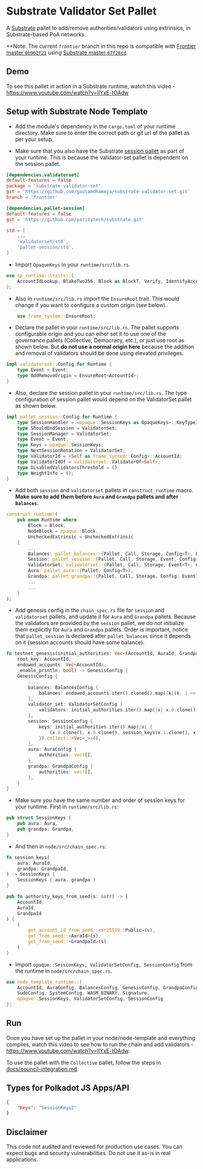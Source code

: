# Substrate Validator Set Pallet

A [Substrate](https://github.com/paritytech/substrate/) pallet to add/remove authorities/validators
using extrinsics, in Substrate-based PoA networks.

**Note: The current `frontier` branch in this repo is compatible with
[Frontier master `0b962f21`](https://github.com/paritytech/frontier/commit/0b962f218f0cdd796dadfe26c3f09e68f7861b26)
using
[Substrate master `67f28cd`](https://github.com/paritytech/substrate/commit/67f28cdba85c362da17909c69c19952e3ef931c7). 

## Demo

To see this pallet in action in a Substrate runtime, watch this video -
https://www.youtube.com/watch?v=lIYxE-tOAdw

## Setup with Substrate Node Template

-   Add the module's dependency in the `Cargo.toml` of your runtime directory. Make sure to enter
    the correct path or git url of the pallet as per your setup.

-   Make sure that you also have the Substrate
    [session pallet](https://github.com/paritytech/substrate/tree/master/frame/session) as part of
    your runtime. This is because the validator-set pallet is dependent on the session pallet.

```toml
[dependencies.validatorset]
default-features = false
package = 'substrate-validator-set'
git = 'https://github.com/gautamdhameja/substrate-validator-set.git'
branch = 'frontier'

[dependencies.pallet-session]
default-features = false
git = 'https://github.com/paritytech/substrate.git'
```

```toml
std = [
	...
	'validatorset/std',
	'pallet-session/std',
]
```

-   Import `OpaqueKeys` in your `runtime/src/lib.rs`.

```rust
use sp_runtime::traits::{
	AccountIdLookup, BlakeTwo256, Block as BlockT, Verify, IdentifyAccount, NumberFor, OpaqueKeys
};
```

-   Also in `runtime/src/lib.rs` import the `EnsureRoot` trait. This would change if you want to
    configure a custom origin (see below).

```rust
	use frame_system::EnsureRoot;
```

-   Declare the pallet in your `runtime/src/lib.rs`. The pallet supports configurable origin and you
    can eiher set it to use one of the governance pallets (Collective, Democracy, etc.), or just use
    root as shown below. But **do not use a normal origin here** because the addition and removal of
    validators should be done using elevated privileges.

```rust
impl validatorset::Config for Runtime {
	type Event = Event;
	type AddRemoveOrigin = EnsureRoot<AccountId>;
}
```

-   Also, declare the session pallet in your `runtime/src/lib.rs`. The type configuration of session
    pallet would depend on the ValidatorSet pallet as shown below.

```rust
impl pallet_session::Config for Runtime {
	type SessionHandler = <opaque::SessionKeys as OpaqueKeys>::KeyTypeIdProviders;
	type ShouldEndSession = ValidatorSet;
	type SessionManager = ValidatorSet;
	type Event = Event;
	type Keys = opaque::SessionKeys;
	type NextSessionRotation = ValidatorSet;
	type ValidatorId = <Self as frame_system::Config>::AccountId;
	type ValidatorIdOf = validatorset::ValidatorOf<Self>;
	type DisabledValidatorsThreshold = ();
	type WeightInfo = ();
}
```

-   Add both `session` and `validatorset` pallets in `construct_runtime` macro. **Make sure to add
    them before `Aura` and `Grandpa` pallets and after `Balances`.**

```rust
construct_runtime!(
	pub enum Runtime where
		Block = Block,
		NodeBlock = opaque::Block,
		UncheckedExtrinsic = UncheckedExtrinsic
	{
		...
		Balances: pallet_balances::{Pallet, Call, Storage, Config<T>, Event<T>},
		Session: pallet_session::{Pallet, Call, Storage, Event, Config<T>},
		ValidatorSet: validatorset::{Pallet, Call, Storage, Event<T>, Config<T>},
		Aura: pallet_aura::{Pallet, Config<T>},
		Grandpa: pallet_grandpa::{Pallet, Call, Storage, Config, Event},
		...
		...
	}
);
```

-   Add genesis config in the `chain_spec.rs` file for `session` and `validatorset` pallets, and
    update it for `Aura` and `Grandpa` pallets. Because the validators are provided by the `session`
    pallet, we do not initialize them explicitly for `Aura` and `Grandpa` pallets. Order is
    important, notice that `pallet_session` is declared after `pallet_balances` since it depends on
    it (session accounts should have some balance).

```rust
fn testnet_genesis(initial_authorities: Vec<(AccountId, AuraId, GrandpaId)>,
	root_key: AccountId,
	endowed_accounts: Vec<AccountId>,
	_enable_println: bool) -> GenesisConfig {
	GenesisConfig {
		...,
		balances: BalancesConfig {
			balances: endowed_accounts.iter().cloned().map(|k|(k, 1 << 60)).collect(),
		},
		validator_set: ValidatorSetConfig {
			validators: initial_authorities.iter().map(|x| x.0.clone()).collect::<Vec<_>>(),
		},
		session: SessionConfig {
			keys: initial_authorities.iter().map(|x| {
				(x.0.clone(), x.0.clone(), session_keys(x.1.clone(), x.2.clone()))
			}).collect::<Vec<_>>(),
		},
		aura: AuraConfig {
			authorities: vec![],
		},
		grandpa: GrandpaConfig {
			authorities: vec![],
		},
	}
}
```

-   Make sure you have the same number and order of session keys for your runtime. First in
    `runtime/src/lib.rs`:

```rust
pub struct SessionKeys {
	pub aura: Aura,
	pub grandpa: Grandpa,
}
```

-   And then in `node/src/chain_spec.rs`:

```rust
fn session_keys(
	aura: AuraId,
	grandpa: GrandpaId,
) -> SessionKeys {
	SessionKeys { aura, grandpa }
}

pub fn authority_keys_from_seed(s: &str) -> (
	AccountId,
	AuraId,
	GrandpaId
) {
	(
		get_account_id_from_seed::<sr25519::Public>(s),
		get_from_seed::<AuraId>(s),
		get_from_seed::<GrandpaId>(s)
	)
}
```

-   Import `opaque::SessionKeys, ValidatorSetConfig, SessionConfig` from the runtime in
    `node/src/chain_spec.rs`.

```rust
use node_template_runtime::{
	AccountId, AuraConfig, BalancesConfig, GenesisConfig, GrandpaConfig,
	SudoConfig, SystemConfig, WASM_BINARY, Signature,
	opaque::SessionKeys, ValidatorSetConfig, SessionConfig
};
```

## Run

Once you have set up the pallet in your node/node-template and everything compiles, watch this video
to see how to run the chain and add validators - https://www.youtube.com/watch?v=lIYxE-tOAdw.

To use the pallet with the `Collective` pallet, follow the steps in
[docs/council-integration.md](./docs/council-integration.md).

## Types for Polkadot JS Apps/API

```json
{
	"Keys": "SessionKeys2"
}
```

## Disclaimer

This code not audited and reviewed for production use cases. You can expect bugs and security
vulnerabilities. Do not use it as-is in real applications.
